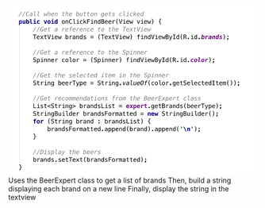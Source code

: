 ![](.guides/img/29logicagain.png)
Uses the BeerExpert class to get a list of brands
Then, build a string displaying each brand on a new line
Finally, display the string in the textview
